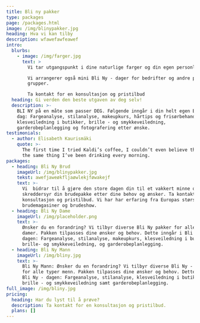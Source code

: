 ```yaml
---
title: Bli ny pakker
type: packages
page: /packages.html
image: /img/blinypakker.jpg
heading: Hva vi kan tilby
description: wfawefawfeawef
intro:
  blurbs:
    - image: /img/farger.jpg
      text: >
        Vi tar utgangspunkt i dine naturlige farger og din egen personlige stil.

        Vi arrangerer også mini Bli Ny - dager for bedrifter og andre private
        grupper.

        Ta kontakt for en konsultasjon og pristilbud
  heading: Gi verden den beste utgaven av deg selv!
  description: >-
    BLI NY på en måte som passer DEG. Følgende inngår i din helt egen Bli Ny -
    dag: Fargeanalyse, stilanalyse, makeupkurs, hårtips og frisørbehandling,
    klesveiledning i butikker, brille - og smykkeveiledning,
    garderobeplanlegging og fotografering etter ønske.     
testimonials:
  - author: Elisabeth Kaurismäki
    quote: >-
      The first time I tried Kaldi’s coffee, I couldn’t even believe that was
      the same thing I’ve been drinking every morning.
packages:
  - heading: Bli Ny Brud
    imageUrl: /img/blinypakker.jpg
    tekst: awefjaweøkfljaøwlekjføwakejf
    text: >-
      Vi  bidrar til å gjøre den store dagen din til et vakkert minne og
      skreddersyr din brudepakke etter dine behov og ønsker. Ta kontakt for en
      konsultasjon og pristilbud. Vi har har erfaring fra Europas største
      brudemagasiner og brudeshow.
  - heading: Bli Ny Dame
    imageUrl: /img/placeholder.png
    text: >-
      Ønsker du en forandring? Vi tilbyr diverse Bli Ny pakker for alle typer
      damer. Pakken tilpasses dine ønsker og behov. Dette inngår i Bli Ny -
      dagen: Fargeanalyse, stilanalyse, makeupkurs, klesveiledning i butikker,
      brille- og smykkeveiledning, og garderobeplanlegging.
  - heading: Bli Ny Mann
    imageUrl: /img/bliny.jpg
    text: >-
      Bli Ny Mann: Ønsker du en forandring? Vi tilbyr diverse Bli Ny - pakker
      for alle typer menn. Pakken tilpasses dine ønsker og behov. Dette inngår i
      Bli Ny - dagen: Fargeanalyse, stilanalyse, klesveiledning i butikker,
      brille - og smykkeveiledning samt garderobeplanlegging.
full_image: /img/bliny.jpg
pricing:
  heading: Har du lyst til å prøve?
  description: Ta kontakt for en konsultasjon og pristilbud.
  plans: []
---
```

























